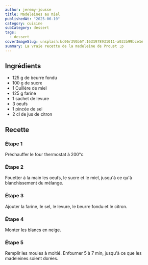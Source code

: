 ```yaml
---
author: jeremy-jousse
title: Madeleines au miel
publishedAt: "2025-06-10"
category: cuisine
subCategory: dessert
tags:
  - dessert
coverImageSlug: unsplash:kc06r3VGb6Y:1631978931011-a033b99bce1e
summary: La vraie recette de la madeleine de Proust ;p
---
```


## Ingrédients

- 125 g de beurre fondu
- 100 g de sucre
- 1 Cuillère de miel
- 125 g farine
- 1 sachet de levure
- 3 oeufs
- 1 pincée de sel
- 2 cl de jus de citron

## Recette

### Étape 1

Préchauffer le four thermostat à 200°c

### Étape 2

Fouetter à la main les oeufs, le sucre et le miel, jusqu'à ce qu'à blanchissement du mélange.

### Étape 3

Ajouter la farine, le sel, le levure, le beurre fondu et le citron.

### Étape 4

Monter les blancs en neige.

### Étape 5

Remplir les moules à moitié. Enfourner 5 à 7 min, jusqu'à ce que les madeleines soient dorées.
